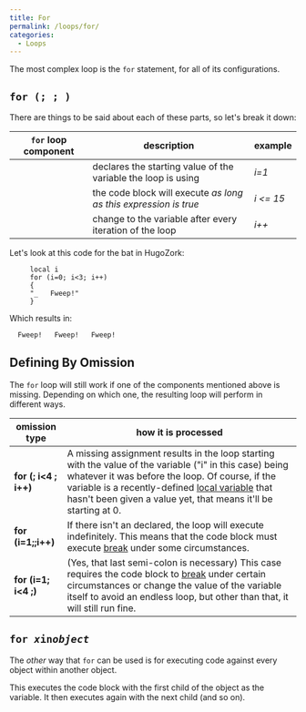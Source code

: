 ```yaml
---
title: For
permalink: /loops/for/
categories: 
  - Loops
---
```


The most complex loop is the `for` statement, for all of its
configurations.

## `for (`<assignment>`; `<expression>`; `<modifier>`)`

There are things to be said about each of these parts, so let's break it
down:

| `for` loop component | description                                                      | example      |
|----------------------|------------------------------------------------------------------|--------------|
| <assignment>         | declares the starting value of the variable the loop is using    | *i=1*        |
| <expression>         | the code block will execute *as long as this expression is true* | *i &lt;= 15* |
| <modifier>           | change to the variable after every iteration of the loop         | *i++*        |

Let's look at this code for the bat in HugoZork:

         local i
         for (i=0; i<3; i++)
         {
         "_   Fweep!"
         }

Which results in:

<div class="output">

`  Fweep!   Fweep!   Fweep!`

</div>

## Defining By Omission

The `for` loop will still work if one of the components mentioned above
is missing. Depending on which one, the resulting loop will perform in
different ways.

| omission type            | how it is processed                                                                                                                                                                                                                                                                                                       |
|--------------------------|---------------------------------------------------------------------------------------------------------------------------------------------------------------------------------------------------------------------------------------------------------------------------------------------------------------------------|
| **for (; i&lt;4 ; i++)** | A missing assignment results in the loop starting with the value of the variable ("i" in this case) being whatever it was before the loop. Of course, if the variable is a recently-defined [local variable](Variables#Local_Variables) that hasn't been given a value yet, that means it'll be starting at 0. |
| **for (i=1;;i++)**       | If there isn't an <expression> declared, the loop will execute indefinitely. This means that the code block must execute [break](Break) under some circumstances.                                                                                                                                              |
| **for (i=1; i&lt;4 ;)**  | (Yes, that last semi-colon is necessary) This case requires the code block to [break](Break) under certain circumstances or change the value of the variable itself to avoid an endless loop, but other than that, it will still run fine.                                                                     |

## `for `*`x`*` in `*`object`*

The *other* way that `for` can be used is for executing code against
every object within another object.

This executes the code block with the first child of the object as the
variable. It then executes again with the next child (and so on).
